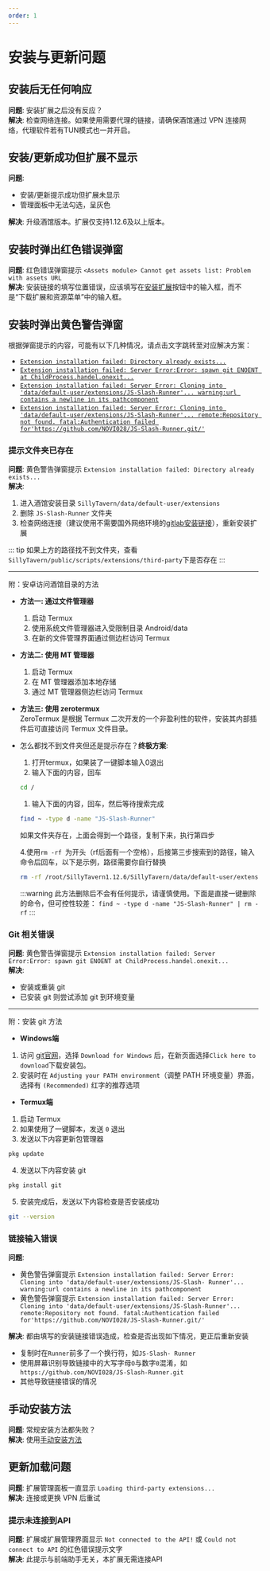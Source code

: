 ```yaml
---
order: 1
---
```


# 安装与更新问题

## 安装后无任何响应

**问题**: 安装扩展之后没有反应？  
**解决**: 检查网络连接。如果使用需要代理的链接，请确保酒馆通过 VPN 连接网络，代理软件若有TUN模式也一并开启。

## 安装/更新成功但扩展不显示

**问题**: 
- 安装/更新提示成功但扩展未显示
- 管理面板中无法勾选，呈灰色

**解决**: 升级酒馆版本。扩展仅支持1.12.6及以上版本。

## 安装时弹出红色错误弹窗
**问题**: 红色错误弹窗提示 `<Assets module> Cannot get assets list: Problem with assets URL`  
**解决**: 安装链接的填写位置错误，应该填写在[安装扩展](../安装与更新#sillytavern在线安装)按钮中的输入框，而不是“下载扩展和资源菜单”中的输入框。

## 安装时弹出黄色警告弹窗

根据弹窗提示的内容，可能有以下几种情况，请点击文字跳转至对应解决方案：

- [`Extension installation failed: Directory already exists...`](#提示文件夹已存在)
- [`Extension installation failed: Server Error:Error: spawn git ENOENT at ChildProcess.handel.onexit...`](#git-相关错误)
- [`Extension installation failed: Server Error: Cloning into 'data/default-user/extensions/JS-Slash-Runner'... warning:url contains a newline in its pathcomponent`](#链接输入错误)
- [`Extension installation failed: Server Error: Cloning into 'data/default-user/extensions/JS-Slash-Runner'... remote:Repository not found. fatal:Authentication failed for'https://github.com/NOVI028/JS-Slash-Runner.git/'`](#链接输入错误)

### 提示文件夹已存在
**问题**: 黄色警告弹窗提示 `Extension installation failed: Directory already exists...`  
**解决**: 
1. 进入酒馆安装目录 `SillyTavern/data/default-user/extensions`
2. 删除 `JS-Slash-Runner` 文件夹
3. 检查网络连接（建议使用不需要国外网络环境的[gitlab安装链接](../安装与更新#sillytavern在线安装)），重新安装扩展

::: tip
如果上方的路径找不到文件夹，查看`SillyTavern/public/scripts/extensions/third-party`下是否存在
:::

---
附：安卓访问酒馆目录的方法

- **方法一: 通过文件管理器**
  1. 启动 Termux
  2. 使用系统文件管理器进入受限制目录 Android/data
  3. 在新的文件管理界面通过侧边栏访问 Termux

- **方法二: 使用 MT 管理器**
  1. 启动 Termux
  2. 在 MT 管理器添加本地存储
  3. 通过 MT 管理器侧边栏访问 Termux

- **方法三: 使用 zerotermux**  
  ZeroTermux 是根据 Termux 二次开发的一个非盈利性的软件，安装其内部插件后可直接访问 Termux 文件目录。

- 怎么都找不到文件夹但还是提示存在？**终极方案**:  
  1. 打开termux，如果装了一键脚本输入0退出
  2. 输入下面的内容，回车
  ```bash
  cd /
  ```
  1. 输入下面的内容，回车，然后等待搜索完成
  ```bash
  find ~ -type d -name "JS-Slash-Runner"
  ```
  如果文件夹存在，上面会得到一个路径，复制下来，执行第四步

  4.使用`rm -rf `为开头（rf后面有一个空格），后接第三步搜索到的路径，输入命令后回车，以下是示例，路径需要你自行替换
  ```bash
  rm -rf /root/SillyTavern1.12.6/SillyTavern/data/default-user/extensions/JS-Slash-Runner
  ```
  :::warning
  此方法删除后不会有任何提示，请谨慎使用。下面是直接一键删除的命令，但可控性较差：
  `find ~ -type d -name "JS-Slash-Runner" | rm -rf`
  :::

### Git 相关错误
**问题**: 黄色警告弹窗提示 `Extension installation failed: Server Error:Error: spawn git ENOENT at ChildProcess.handel.onexit...`  
**解决**: 
- 安装或重装 git
- 已安装 git 则尝试添加 git 到环境变量

---

附：安装 git 方法

- **Windows端**
1. 访问 [git官网](https://git-scm.com/downloads)，选择 `Download for Windows` 后，在新页面选择`Click here to download`下载安装包。
2. 安装时在 `Adjusting your PATH environment`（调整 PATH 环境变量）界面，选择有 `(Recommended)` 红字的推荐选项

- **Termux端**
1. 启动 Termux
2. 如果使用了一键脚本，发送 `0` 退出
3. 发送以下内容更新包管理器
```bash
pkg update
```
4. 发送以下内容安装 git
```bash
pkg install git
```
5. 安装完成后，发送以下内容检查是否安装成功
```bash
git --version
```

### 链接输入错误
**问题**: 
- 黄色警告弹窗提示 `Extension installation failed: Server Error: Cloning into 'data/default-user/extensions/JS-Slash- Runner'... warning:url contains a newline in its pathcomponent`
- 黄色警告弹窗提示 `Extension installation failed: Server Error: Cloning into 'data/default-user/extensions/JS-Slash-Runner'... remote:Repository not found. fatal:Authentication failed for'https://github.com/NOVI028/JS-Slash-Runner.git/'`  
  
**解决**: 都由填写的安装链接错误造成，检查是否出现如下情况，更正后重新安装
- 复制时在`Runner`前多了一个换行符，如`JS-Slash- Runner`
- 使用屏幕识别导致链接中的大写字母`O`与数字`0`混淆，如`https://github.com/NOVI028/JS-Slash-Runner.git`
- 其他导致链接错误的情况

## 手动安装方法
**问题**: 常规安装方法都失败？  
**解决**: 使用[手动安装方法](../安装与更新#手动安装)

## 更新加载问题
**问题**: 扩展管理面板一直显示 `Loading third-party extensions...`  
**解决**: 连接或更换 VPN 后重试

### 提示未连接到API
**问题**: 扩展或扩展管理界面显示 `Not connected to the API!` 或 `Could not connect to API` 的红色错误提示文字  
**解决**: 此提示与前端助手无关，本扩展无需连接API